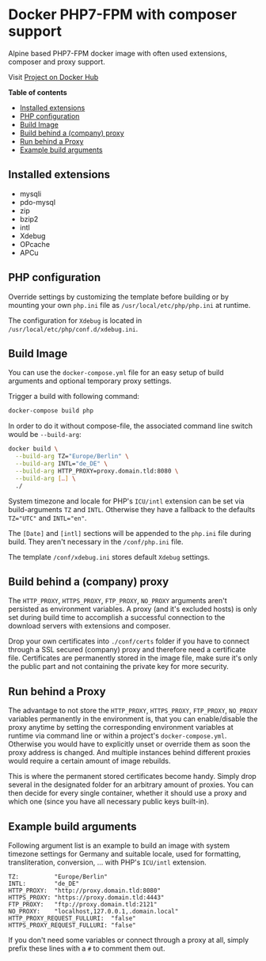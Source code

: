 # Docker PHP7-FPM with composer support

Alpine based PHP7-FPM docker image with often used extensions, composer and proxy support.

Visit [Project on Docker Hub](https://hub.docker.com/r/zierf/php/)

**Table of contents**
<!-- TOC depthFrom:2 depthTo:4 withLinks:1 updateOnSave:1 orderedList:0 -->

- [Installed extensions](#installed-extensions)
- [PHP configuration](#php-configuration)
- [Build Image](#build-image)
- [Build behind a (company) proxy](#build-behind-a-company-proxy)
- [Run behind a Proxy](#run-behind-a-proxy)
- [Example build arguments](#example-build-arguments)

<!-- /TOC -->

## Installed extensions

- mysqli
- pdo-mysql
- zip
- bzip2
- intl
- Xdebug
- OPcache
- APCu

## PHP configuration

Override settings by customizing the template before building or by mounting
your own `php.ini` file as `/usr/local/etc/php/php.ini` at runtime.

The configuration for `Xdebug` is located in `/usr/local/etc/php/conf.d/xdebug.ini`.

## Build Image

You can use the `docker-compose.yml` file for an easy setup of build arguments and optional temporary proxy settings.

Trigger a build with following command:
```bash
docker-compose build php
```
In order to do it without compose-file, the associated command line switch would be `--build-arg`:
```bash
docker build \
  --build-arg TZ="Europe/Berlin" \
  --build-arg INTL="de_DE" \
  --build-arg HTTP_PROXY=proxy.domain.tld:8080 \
  --build-arg […] \
  ./
```

System timezone and locale for PHP's `ICU/intl` extension can be set via build-arguments `TZ` and `INTL`. Otherwise they have a fallback to the defaults `TZ="UTC"` and `INTL="en"`.

The `[Date]` and `[intl]` sections will be appended to the `php.ini` file during build. They aren't necessary in the `/conf/php.ini` file.

The template `/conf/xdebug.ini` stores default `Xdebug` settings.

## Build behind a (company) proxy

The `HTTP_PROXY`, `HTTPS_PROXY`, `FTP_PROXY`, `NO_PROXY` arguments aren't persisted as environment variables. A proxy (and it's excluded hosts) is only set during build time to accomplish a successful connection to the download servers with extensions and composer.

Drop your own certificates into `./conf/certs` folder if you have to connect through a SSL secured (company) proxy and therefore need a certificate file. Certificates are permanently stored in the image file, make sure it's only the public part and not containing the private key for more security.

## Run behind a Proxy

The advantage to not store the `HTTP_PROXY`, `HTTPS_PROXY`, `FTP_PROXY`, `NO_PROXY` variables permanently in the environment is, that you can enable/disable the proxy anytime by setting the corresponding environment variables at runtime via command line or within a project's `docker-compose.yml`. Otherwise you would have to explicitly unset or override them as soon the proxy address is changed. And multiple instances behind different proxies would require a certain amount of image rebuilds.

This is where the permanent stored certificates become handy. Simply drop several in the designated folder for an arbitrary amount of proxies. You can then decide for every single container, whether it should use a proxy and which one (since you have all necessary public keys built-in).

## Example build arguments

Following argument list is an example to build an image with system timezone settings for Germany and suitable locale, used for formatting, transliteration, conversion, … with PHP's `ICU/intl` extension.
```
TZ:          "Europe/Berlin"
INTL:        "de_DE"
HTTP_PROXY:  "http://proxy.domain.tld:8080"
HTTPS_PROXY: "https://proxy.domain.tld:4443"
FTP_PROXY:   "ftp://proxy.domain.tld:2121"
NO_PROXY:    "localhost,127.0.0.1,.domain.local"
HTTP_PROXY_REQUEST_FULLURI:  "false"
HTTPS_PROXY_REQUEST_FULLURI: "false"
```
If you don't need some variables or connect through a proxy at all, simply prefix these lines with a `#` to comment them out.
